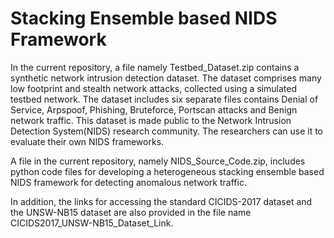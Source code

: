 # Stacking Ensemble based NIDS Framework

In the current repository, a file namely Testbed_Dataset.zip contains a synthetic network intrusion detection dataset. The dataset comprises many low footprint and stealth network attacks, collected using a simulated testbed network. The dataset includes six separate files contains Denial of Service, Arpspoof, Phishing, Bruteforce, Portscan attacks and Benign network traffic. This dataset is made public to the Network Intrusion Detection System(NIDS) research community. The researchers can use it to evaluate their own NIDS frameworks. 

A file in the current repository, namely NIDS_Source_Code.zip, includes python code files for developing a heterogeneous stacking ensemble based NIDS framework for detecting anomalous network traffic. 

In addition, the links for accessing the standard CICIDS-2017 dataset and the UNSW-NB15 dataset are also provided in the file name CICIDS2017_UNSW-NB15_Dataset_Link.
